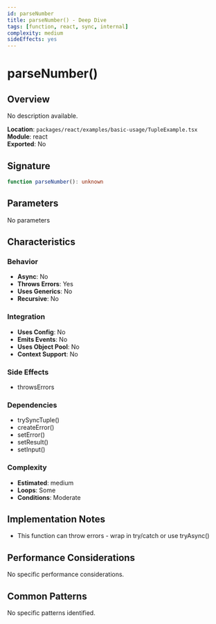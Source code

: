```yaml
---
id: parseNumber
title: parseNumber() - Deep Dive
tags: [function, react, sync, internal]
complexity: medium
sideEffects: yes
---
```


# parseNumber()

## Overview
No description available.

**Location**: `packages/react/examples/basic-usage/TupleExample.tsx`  
**Module**: react  
**Exported**: No  

## Signature
```typescript
function parseNumber(): unknown
```

## Parameters
No parameters

## Characteristics

### Behavior
- **Async**: No
- **Throws Errors**: Yes
- **Uses Generics**: No
- **Recursive**: No

### Integration
- **Uses Config**: No
- **Emits Events**: No
- **Uses Object Pool**: No
- **Context Support**: No

### Side Effects
- throwsErrors

### Dependencies
- trySyncTuple()
- createError()
- setError()
- setResult()
- setInput()

### Complexity
- **Estimated**: medium
- **Loops**: Some
- **Conditions**: Moderate



## Implementation Notes
- This function can throw errors - wrap in try/catch or use tryAsync()

## Performance Considerations
No specific performance considerations.

## Common Patterns
No specific patterns identified.
